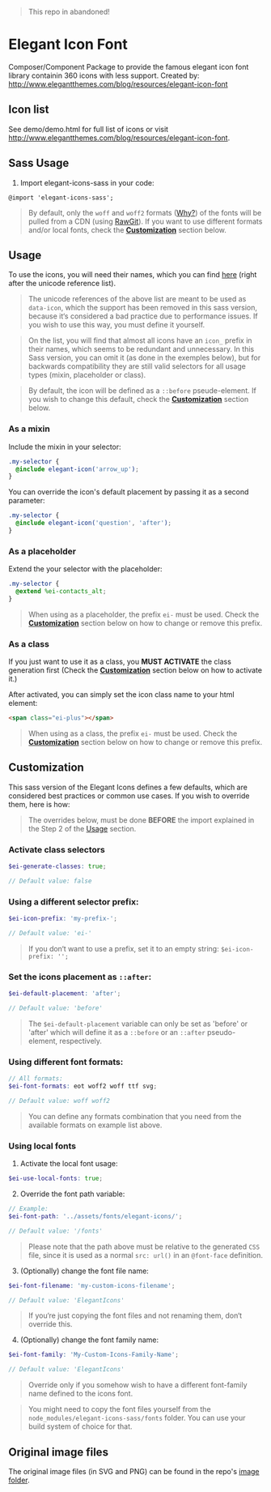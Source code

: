 > This repo in abandoned!

# Elegant Icon Font

Composer/Component Package to provide the famous elegant icon font library containin 360 icons with less support. Created by: http://www.elegantthemes.com/blog/resources/elegant-icon-font

## Icon list

See demo/demo.html for full list of icons or visit http://www.elegantthemes.com/blog/resources/elegant-icon-font.

## Sass Usage

1. Import elegant-icons-sass in your code:

```
@import 'elegant-icons-sass';
```

> By default, only the `woff` and `woff2` formats ([Why?](http://caniuse.com/#search=woff)) of the fonts will be pulled from a CDN (using [RawGit](https://rawgit.com/)). If you want to use different formats and/or local fonts, check the [**Customization**](#customization) section below.

## Usage

To use the icons, you will need their names, which you can find [here](https://www.elegantthemes.com/blog/resources/elegant-icon-font) (right after the unicode reference list).

> The unicode references of the above list are meant to be used as `data-icon`, which the support has been removed in this sass version, because it‘s considered a bad practice due to performance issues. If you wish to use this way, you must define it yourself.

> On the list, you will find that almost all icons have an `icon_` prefix in their names, which seems to be redundant and unnecessary. In this Sass version, you can omit it (as done in the exemples below), but for backwards compatibility they are still valid selectors for all usage types (mixin, placeholder or class).

> By default, the icon will be defined as a `::before` pseude-element. If you wish to change this default, check the [**Customization**](#customization) section below.

### As a mixin

Include the mixin in your selector:

```scss
.my-selector {
  @include elegant-icon('arrow_up');  
}
```

You can override the icon's default placement by passing it as a second parameter:

```scss
.my-selector {
  @include elegant-icon('question', 'after');  
}
```

### As a placeholder

Extend the your selector with the placeholder:

```scss
.my-selector {
  @extend %ei-contacts_alt;
}
```

> When using as a placeholder, the prefix `ei-` must be used. Check the [**Customization**](#customization) section below on how to change or remove this prefix.

### As a class

If you just want to use it as a class, you **MUST ACTIVATE** the class generation first (Check the [**Customization**](#customization) section below on how to activate it.)

After activated, you can simply set the icon class name to your html element:

```html
<span class="ei-plus"></span>
```

> When using as a class, the prefix `ei-` must be used. Check the [**Customization**](#customization) section below on how to change or remove this prefix.

## Customization

This sass version of the Elegant Icons defines a few defaults, which are considered best practices or common use cases. If you wish to override them, here is how:

  > The overrides below, must be done **BEFORE** the import explained in the Step 2 of the [Usage](#usage) section.

### Activate class selectors

```scss
$ei-generate-classes: true;

// Default value: false
```

### Using a different selector prefix:

```scss
$ei-icon-prefix: 'my-prefix-';

// Default value: 'ei-'
```

> If you don‘t want to use a prefix, set it to an empty string: `$ei-icon-prefix: '';`

### Set the icons placement as `::after`:

```scss
$ei-default-placement: 'after';

// Default value: 'before'
```

> The `$ei-default-placement` variable can only be set as 'before' or 'after' which will define it as a `::before` or an `::after` pseudo-element, respectively.

### Using different font formats:

```scss
// All formats:
$ei-font-formats: eot woff2 woff ttf svg;

// Default value: woff woff2
```

> You can define any formats combination that you need from the available formats on example list above.

### Using local fonts

1. Activate the local font usage:
  ```scss
  $ei-use-local-fonts: true;
  ```
2. Override the font path variable:
  ```scss
  // Example:
  $ei-font-path: '../assets/fonts/elegant-icons/';

  // Default value: '/fonts'
  ```
  > Please note that the path above must be relative to the generated `CSS` file, since it is used as a normal `src: url()` in an `@font-face` definition.

3. (Optionally) change the font file name:

  ```scss
  $ei-font-filename: 'my-custom-icons-filename';

  // Default value: 'ElegantIcons'
  ```

  > If you‘re just copying the font files and not renaming them, don‘t override this.

4. (Optionally) change the font family name:

  ```scss
  $ei-font-family: 'My-Custom-Icons-Family-Name';

  // Default value: 'ElegantIcons'
  ```

  > Override only if you somehow wish to have a different font-family name defined to the icons font.

> You might need to copy the font files yourself from the `node_modules/elegant-icons-sass/fonts` folder. You can use your build system of choice for that.

## Original image files

The original image files (in SVG and PNG) can be found in the repo's [image folder](https://github.com/mdentinho/elegant-icons-sass/tree/master/images).
